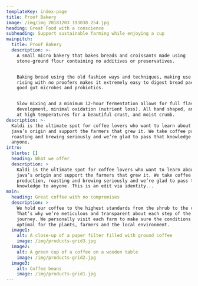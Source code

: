 ```yaml
---
templateKey: index-page
title: Proof Bakery
image: /img/img_20181203_193038_254.jpg
heading: Great Food with a conscience
subheading: Support sustainable farming while enjoying a cup
mainpitch:
  title: Proof Bakery
  description: >-
    A small micro bakery that bakes breads and croissants made using
    stone-ground flour containing no additives or preservatives. 


    Baking bread using the old fashion ways and techniques, making use of slow
    rising with no proofers makes it extremely easy to digest bread packed with
    good gut microbes and probiotics.


    Slow mixing and a minimum 12-hour fermentation allows for full flavour
    development, minimal oxidation (nutrient loss). All hand shaped, and baked
    at high temperatures for a beautiful crust, and moist crumb.
description: >-
  Kaldi is the ultimate spot for coffee lovers who want to learn about their
  java’s origin and support the farmers that grew it. We take coffee production,
  roasting and brewing seriously and we’re glad to pass that knowledge to
  anyone.
intro:
  blurbs: []
  heading: What we offer
  description: >
    Kaldi is the ultimate spot for coffee lovers who want to learn about their
    java’s origin and support the farmers that grew it. We take coffee
    production, roasting and brewing seriously and we’re glad to pass that
    knowledge to anyone. This is an edit via identity...
main:
  heading: Great coffee with no compromises
  description: >
    We hold our coffee to the highest standards from the shrub to the cup.
    That’s why we’re meticulous and transparent about each step of the coffee’s
    journey. We personally visit each farm to make sure the conditions are
    optimal for the plants, farmers and the local environment.
  image1:
    alt: A close-up of a paper filter filled with ground coffee
    image: /img/products-grid3.jpg
  image2:
    alt: A green cup of a coffee on a wooden table
    image: /img/products-grid2.jpg
  image3:
    alt: Coffee beans
    image: /img/products-grid1.jpg
---
```


